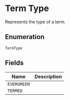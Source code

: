 # Term Type

Represents the type of a term.

## Enumeration

`TermType`

## Fields

| Name | Description |
|  --- | --- |
| `EVERGREEN` |  |
| `TERMED` |  |
